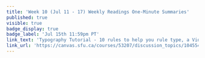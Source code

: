 ```yaml
---
title: 'Week 10 (Jul 11 - 17) Weekly Readings One-Minute Summaries'
published: true
visible: true
badge_display: true
badge_label: 'Jul 15th 11:59pm PT'
link_text: 'Typography Tutorial - 10 rules to help you rule type, a Video'
link_url: 'https://canvas.sfu.ca/courses/53207/discussion_topics/1045544'
---
```

